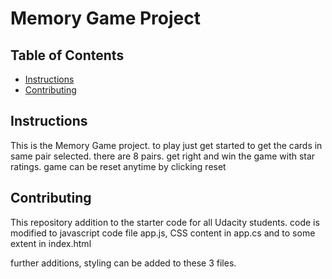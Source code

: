 # Memory Game Project

## Table of Contents

* [Instructions](#instructions)
* [Contributing](#contributing)

## Instructions

This is the Memory Game project. to play just get started to get the cards in same pair selected. there are 8 pairs. get right and win the game with star ratings. game can be reset anytime by clicking reset

## Contributing

This repository addition to the starter code for all Udacity students. code is modified to javascript code file app.js, CSS content in app.cs and to some extent in index.html

further additions, styling can be added to these 3 files.